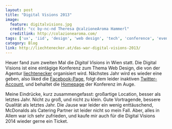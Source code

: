 ```yaml
---
layout: post
title: "Digital Visions 2013"
image:
  feature: digitalvisions.jpg
  credit: "cc by-nc-nd Theresa @calzioneAroma Hammerl"
  creditlink: http://colazionearoma.com/
tags: ['ux', 'iid', 'design', 'web design', 'tech', 'conference', 'event', 'vienna']
category: Blog
link: http://liechtenecker.at/das-war-digital-visions-2013/
---
```


Heuer fand zum zweiten Mal die *Digital Visions* in Wien statt. Die Digital Visions ist eine eintägige Konferenz zum Thema Web Design, die von der Agentur [liechtenecker](http://liechtenecker.at/) organisiert wird. Nächstes Jahr wird es wieder eine geben, also liked die [Facebook-Page](https://www.facebook.com/DigitalvisionsVienna), folgt dem leider inaktiven [Twitter-Account](https://twitter.com/digitalvisions_), und behaltet die [Homepage](http://digitalvisions.liechtenecker.at/#) der Konferenz im Auge.

Meine Eindrücke, kurz zusammengefasst: großartige Location, besser als letztes Jahr. Nicht zu groß, und nicht zu klein. Gute Vortragende, bessere Qualität als letztes Jahr. Die Jause war leider ein wenig enttäuschend, McDonalds als Catering Partner ist leider nicht so mein Fall. Aber, alles in Allem war ich sehr zufrieden, und kaufe mir auch für die Digital Visions 2014 wieder gerne ein Ticket.